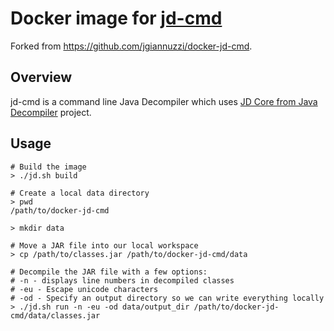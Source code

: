 # Docker image for [jd-cmd](https://github.com/kwart/jd-cmd)

Forked from https://github.com/jgiannuzzi/docker-jd-cmd.

## Overview

jd-cmd is a command line Java Decompiler which uses [JD Core from Java Decompiler](http://jd.benow.ca/) project. 

## Usage

```
# Build the image
> ./jd.sh build

# Create a local data directory
> pwd
/path/to/docker-jd-cmd

> mkdir data

# Move a JAR file into our local workspace
> cp /path/to/classes.jar /path/to/docker-jd-cmd/data

# Decompile the JAR file with a few options:
# -n - displays line numbers in decompiled classes
# -eu - Escape unicode characters
# -od - Specify an output directory so we can write everything locally
> ./jd.sh run -n -eu -od data/output_dir /path/to/docker-jd-cmd/data/classes.jar
